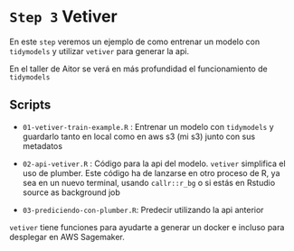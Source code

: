 # `Step 3` Vetiver

En este `step` veremos un ejemplo de como entrenar un modelo con `tidymodels` y utilizar `vetiver` para generar la api. 

En el taller de Aitor se verá en más profundidad el funcionamiento de `tidymodels`

## Scripts

* `01-vetiver-train-example.R` : Entrenar un modelo con `tidymodels` y guardarlo tanto en local como en aws s3 (mi s3) junto con sus metadatos

* `02-api-vetiver.R` : Código para la api del modelo. `vetiver` simplifica el uso de plumber. Este código ha de lanzarse en otro proceso de R, ya sea en un nuevo terminal, usando `callr::r_bg` o si estás en Rstudio source as background job

* `03-prediciendo-con-plumber.R`:  Predecir utilizando la api anterior



`vetiver` tiene funciones para ayudarte a generar un docker e incluso para desplegar en AWS Sagemaker. 
